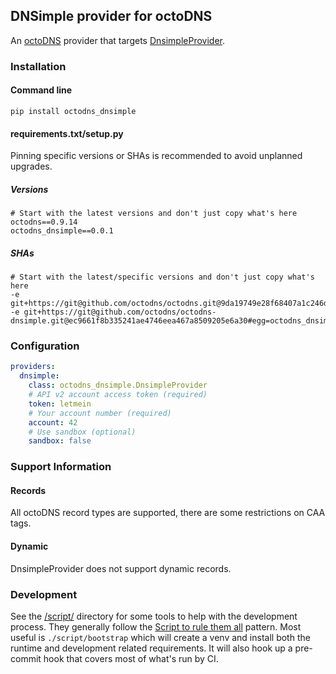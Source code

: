 ## DNSimple provider for octoDNS

An [octoDNS](https://github.com/octodns/octodns/) provider that targets [DnsimpleProvider](https://developer.dnsimple.com/v2/).

### Installation

#### Command line

```
pip install octodns_dnsimple
```

#### requirements.txt/setup.py

Pinning specific versions or SHAs is recommended to avoid unplanned upgrades.

##### Versions

```
# Start with the latest versions and don't just copy what's here
octodns==0.9.14
octodns_dnsimple==0.0.1
```

##### SHAs

```
# Start with the latest/specific versions and don't just copy what's here
-e git+https://git@github.com/octodns/octodns.git@9da19749e28f68407a1c246dfdf65663cdc1c422#egg=octodns
-e git+https://git@github.com/octodns/octodns-dnsimple.git@ec9661f8b335241ae4746eea467a8509205e6a30#egg=octodns_dnsimple
```

### Configuration

```yaml
providers:
  dnsimple:
    class: octodns_dnsimple.DnsimpleProvider
    # API v2 account access token (required)
    token: letmein
    # Your account number (required)
    account: 42
    # Use sandbox (optional)
    sandbox: false
```

### Support Information

#### Records

All octoDNS record types are supported, there are some restrictions on CAA tags.

#### Dynamic

DnsimpleProvider does not support dynamic records.

### Development

See the [/script/](/script/) directory for some tools to help with the development process. They generally follow the [Script to rule them all](https://github.com/github/scripts-to-rule-them-all) pattern. Most useful is `./script/bootstrap` which will create a venv and install both the runtime and development related requirements. It will also hook up a pre-commit hook that covers most of what's run by CI.
